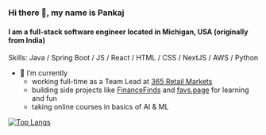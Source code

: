 ### Hi there 👋, my name is Pankaj
#### I am a full-stack software engineer located in Michigan, USA (originally from India)

Skills: Java / Spring Boot / JS / React / HTML / CSS / NextJS / AWS / Python

- 🔭 I’m currently
  - working full-time as a Team Lead at [365 Retail Markets](https://365retailmarkets.com/)
  - building side projects like [FinanceFinds](https://financefinds.pankaj.co) and [favs.page](https://favs.page) for learning and fun
  - taking online courses in basics of AI & ML


[![Top Langs](https://github-readme-stats.vercel.app/api/top-langs/?username=pkjc)](https://github.com/anuraghazra/github-readme-stats)

